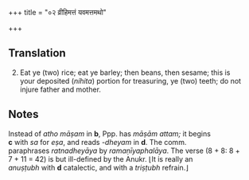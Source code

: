 +++
title = "०२ व्रीहिमत्तं यवमत्तमथो"

+++
## Translation
2. Eat ye (two) rice; eat ye barley; then beans, then sesame; this is  
your deposited (*níhita*) portion for treasuring, ye (two) teeth; do not  
injure father and mother.

## Notes
Instead of *atho māṣam* in **b**, Ppp. has *māṣām attam;* it begins  
**c** with *sa* for *eṣa*, and reads *-dheyam* in **d**. The comm.  
paraphrases *ratnadheyāya* by *ramaṇīyaphalāya*. The verse (8 + 8: 8 +  
7 + 11 = 42) is but ill-defined by the Anukr. ⌊It is really an  
*anuṣṭubh* with **d** catalectic, and with a *triṣṭubh* refrain.⌋
